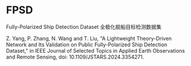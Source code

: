 # FPSD
 Fully-Polarized Ship Detection Dataset
全极化舰船目标检测数据集






Z. Yang, P. Zhang, N. Wang and T. Liu, "A Lightweight Theory-Driven Network and Its Validation on Public Fully-Polarized Ship Detection Dataset," in IEEE Journal of Selected Topics in Applied Earth Observations and Remote Sensing, doi: 10.1109/JSTARS.2024.3354271.
